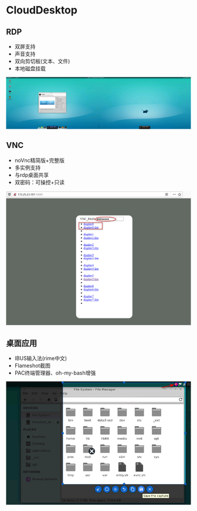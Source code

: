 # CloudDesktop

## RDP

- 双屏支持
- 声音支持
- 双向剪切板(文本、文件)
- 本地磁盘挂载

![](res/01rdp-double-screen.png)

## VNC

- noVnc精简版+完整版
- 多实例支持
- 与rdp桌面共享
- 双密码：可操控+只读

![](res/08vnc-index2.png)

## 桌面应用

- IBUS输入法(rime中文)
- Flameshot截图
- PAC终端管理器、oh-my-bash增强

![](res/06full-flameshot.png)
